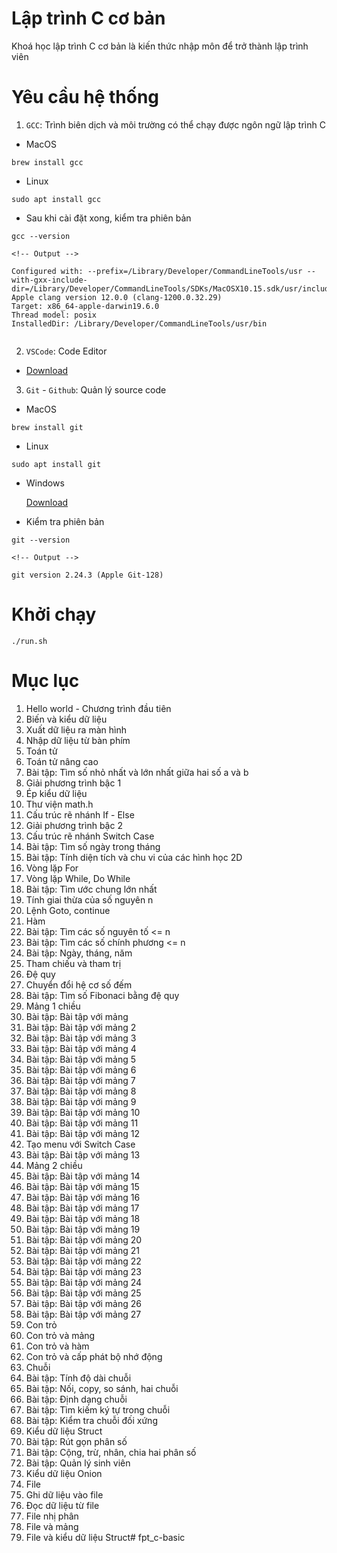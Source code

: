 # Lập trình C cơ bản
Khoá học lập trình C cơ bản là kiến thức nhập môn để trở thành lập trình viên

# Yêu cầu hệ thống
1.  `GCC`: Trình biên dịch và môi trường có thể chạy được ngôn ngữ lập trình C

- MacOS
```
brew install gcc
```

- Linux
```
sudo apt install gcc
```

- Sau khi cài đặt xong, kiểm tra phiên bản
```
gcc --version

<!-- Output -->

Configured with: --prefix=/Library/Developer/CommandLineTools/usr --with-gxx-include-dir=/Library/Developer/CommandLineTools/SDKs/MacOSX10.15.sdk/usr/include/c++/4.2.1
Apple clang version 12.0.0 (clang-1200.0.32.29)
Target: x86_64-apple-darwin19.6.0
Thread model: posix
InstalledDir: /Library/Developer/CommandLineTools/usr/bin


```

2. `VSCode`: Code Editor

- [Download](https://code.visualstudio.com/download)

3. `Git` - `Github`: Quản lý source code

- MacOS
```
brew install git
```

- Linux
```
sudo apt install git
```

- Windows

    [Download](https://git-scm.com/download/win)

- Kiểm tra phiên bản

```
git --version

<!-- Output -->

git version 2.24.3 (Apple Git-128)
```

# Khởi chạy

```
./run.sh
```

# Mục lục
1. Hello world - Chương trình đầu tiên
2. Biến và kiểu dữ liệu
3. Xuất dữ liệu ra màn hình
4. Nhập dữ liệu từ bàn phím
5. Toán tử
6. Toán tử nâng cao
7. Bài tập: Tìm số nhỏ nhất và lớn nhất giữa hai số a và b
8. Giải phương trình bậc 1
9. Ép kiểu dữ liệu
10. Thư viện math.h
11. Cấu trúc rẽ nhánh If - Else
12. Giải phương trình bậc 2
13. Cấu trúc rẽ nhánh Switch Case
14. Bài tập: Tìm số ngày trong tháng
15. Bài tập: Tính diện tích và chu vi của các hình học 2D
16. Vòng lặp For
17. Vòng lặp While, Do While
18. Bài tập: Tìm ước chung lớn nhất 
19. Tính giai thừa của số nguyên n
20. Lệnh Goto, continue
21. Hàm
22. Bài tập: Tìm các số nguyên tố <= n
23. Bài tập: Tìm các số chính phương <= n
24. Bài tập: Ngày, tháng, năm
25. Tham chiếu và tham trị
26. Đệ quy
27. Chuyển đổi hệ cơ số đếm
28. Bài tập: Tìm số Fibonaci bằng đệ quy
29. Mảng 1 chiều
30. Bài tập: Bài tập với mảng
31. Bài tập: Bài tập với mảng 2
32. Bài tập: Bài tập với mảng 3
33. Bài tập: Bài tập với mảng 4
34. Bài tập: Bài tập với mảng 5
35. Bài tập: Bài tập với mảng 6
36. Bài tập: Bài tập với mảng 7
37. Bài tập: Bài tập với mảng 8
38. Bài tập: Bài tập với mảng 9
39. Bài tập: Bài tập với mảng 10
40. Bài tập: Bài tập với mảng 11
41. Bài tập: Bài tập với mảng 12
42. Tạo menu với Switch Case
43. Bài tập: Bài tập với mảng 13
44. Mảng 2 chiều
45. Bài tập: Bài tập với mảng 14
46. Bài tập: Bài tập với mảng 15
47. Bài tập: Bài tập với mảng 16
48. Bài tập: Bài tập với mảng 17
49. Bài tập: Bài tập với mảng 18
50. Bài tập: Bài tập với mảng 19
51. Bài tập: Bài tập với mảng 20
52. Bài tập: Bài tập với mảng 21
53. Bài tập: Bài tập với mảng 22
54. Bài tập: Bài tập với mảng 23
55. Bài tập: Bài tập với mảng 24
56. Bài tập: Bài tập với mảng 25
57. Bài tập: Bài tập với mảng 26
58. Bài tập: Bài tập với mảng 27
59. Con trỏ
60. Con trỏ và mảng
61. Con trỏ và hàm
62. Con trỏ và cấp phát bộ nhớ động
63. Chuỗi
64. Bài tập: Tính độ dài chuỗi
65. Bài tập: Nối, copy, so sánh, hai chuỗi
66. Bài tập: Định dạng chuỗi
67. Bài tập: Tìm kiếm ký tự trong chuỗi
68. Bài tập: Kiểm tra chuỗi đối xứng
69. Kiểu dữ liệu Struct
70. Bài tập: Rút gọn phân số
71. Bài tập: Cộng, trừ, nhân, chia hai phân số
72. Bài tập: Quản lý sinh viên
73. Kiểu dữ liệu Onion
74. File
75. Ghi dữ liệu vào file
76. Đọc dữ liệu từ file
77. File nhị phân
78. File và mảng
79. File và kiểu dữ liệu Struct# fpt_c-basic
